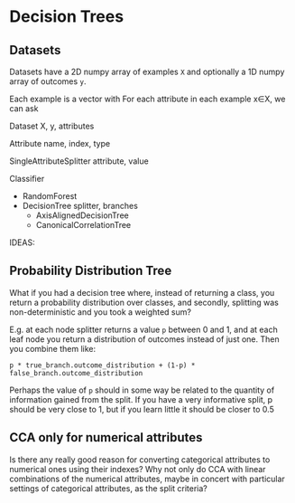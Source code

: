 # Decision Trees

## Datasets

Datasets have a 2D numpy array of examples `X` and optionally a 1D numpy array of outcomes `y`.

Each example is a vector with
For each attribute in each example x∈X, we can ask

Dataset X, y, attributes

Attribute name, index, type

SingleAttributeSplitter attribute, value

Classifier
  - RandomForest
  - DecisionTree splitter, branches
    - AxisAlignedDecisionTree
    - CanonicalCorrelationTree



IDEAS:

## Probability Distribution Tree

What if you had a decision tree where, instead of returning a class, you return a probability distribution over classes, and secondly, splitting was non-deterministic and you took a weighted sum?

E.g. at each node splitter returns a value `p` between 0 and 1, and at each leaf node you return a distribution of outcomes instead of just one. Then you combine them like:

```
p * true_branch.outcome_distribution + (1-p) * false_branch.outcome_distribution
```

Perhaps the value of `p` should in some way be related to the quantity of information gained from the split. If you have a very informative split, p should be very close to 1, but if you learn little it should be closer to 0.5

## CCA only for numerical attributes

Is there any really good reason for converting categorical attributes to numerical ones using their indexes? Why not only do CCA with linear combinations of the numerical attributes, maybe in concert with particular settings of categorical attributes, as the split criteria?
